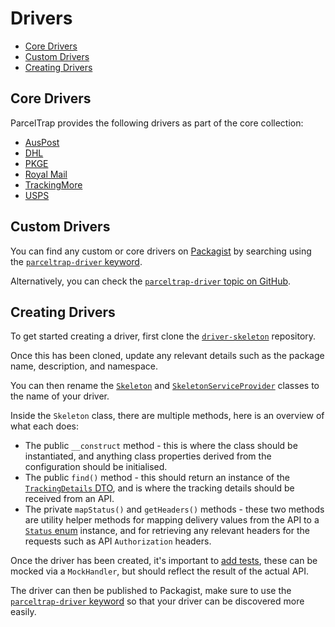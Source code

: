 # Drivers

- [Core Drivers](#core-drivers)
- [Custom Drivers](#custom-drivers)
- [Creating Drivers](#creating-drivers)

<a name="core-drivers"></a>
## Core Drivers

ParcelTrap provides the following drivers as part of the core collection:

- [AusPost](driver-auspost.md)
- [DHL](driver-dhl.md)
- [PKGE](driver-pkge.md)
- [Royal Mail](driver-royal-mail.md)
- [TrackingMore](driver-trackingmore.md)
- [USPS](driver-usps.md)

<a name="custom-drivers"></a>
## Custom Drivers

You can find any custom or core drivers on [Packagist][packagist] by searching using the [`parceltrap-driver` keyword][packagist-drivers].

Alternatively, you can check the [`parceltrap-driver` topic on GitHub][github-drivers].

<a name="creating-drivers"></a>
## Creating Drivers

To get started creating a driver, first clone the [`driver-skeleton`](https://github.com/parceltrap/driver-skeleton) repository.

Once this has been cloned, update any relevant details such as the package name, description, and namespace.

You can then rename the [`Skeleton`](https://github.com/parceltrap/driver-skeleton/blob/main/src/Skeleton.php) and  [`SkeletonServiceProvider`](https://github.com/parceltrap/driver-skeleton/blob/main/src/SkeletonServiceProvider.php) classes to the name of your driver.

Inside the `Skeleton` class, there are multiple methods, here is an overview of what each does:

- The public `__construct` method - this is where the class should be instantiated, and anything class properties derived from the configuration should be initialised.
- The public `find()` method - this should return an instance of the [`TrackingDetails` DTO](https://github.com/parceltrap/parceltrap/blob/main/src/DTOs/TrackingDetails.php), and is where the tracking details should be received from an API.
- The private `mapStatus()` and `getHeaders()` methods - these two methods are utility helper methods for mapping delivery values from the API to a [`Status` enum](https://github.com/parceltrap/parceltrap/blob/main/src/Enums/Status.php) instance, and for retrieving any relevant headers for the requests such as API `Authorization` headers.

Once the driver has been created, it's important to [add tests](https://github.com/parceltrap/driver-skeleton/blob/main/tests/Feature/SkeletonTest.php), these can be mocked via a `MockHandler`, but should reflect the result of the actual API.

The driver can then be published to Packagist, make sure to use the [`parceltrap-driver` keyword](https://github.com/parceltrap/driver-skeleton/blob/main/composer.json#L6-L8) so that your driver can be discovered more easily.

[github-drivers]: https://github.com/topics/parceltrap-driver
[packagist]: https://packagist.org
[packagist-drivers]: https://packagist.org/explore?tags=parceltrap%20driver
